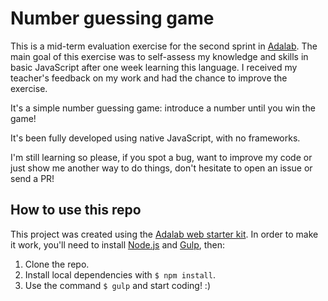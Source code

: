 # Number guessing game

This is a mid-term evaluation exercise for the second sprint in [Adalab](https://adalab.es/). The main goal of this exercise was to self-assess my knowledge and skills in basic JavaScript after one week learning this language. I received my teacher's feedback on my work and had the chance to improve the exercise.

It's a simple number guessing game: introduce a number until you win the game!

It's been fully developed using native JavaScript, with no frameworks.

I'm still learning so please, if you spot a bug, want to improve my code or just show me another way to do things, don't hesitate to open an issue or send a PR!

## How to use this repo

This project was created using the [Adalab web starter kit](https://github.com/Adalab/Adalab-web-starter-kit). In order to make it work, you'll need to install [Node.js](https://nodejs.org/) and [Gulp](https://gulpjs.com), then:

1. Clone the repo.
2. Install local dependencies with `$ npm install`.
3. Use the command `$ gulp` and start coding! :)
